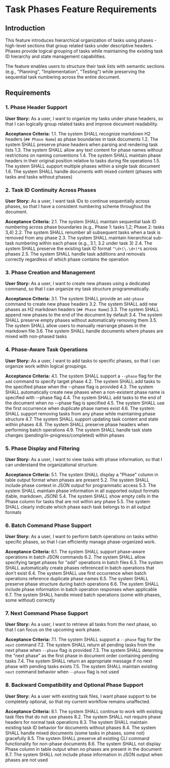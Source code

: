 # Task Phases Feature Requirements

## Introduction

This feature introduces hierarchical organization of tasks using phases - high-level sections that group related tasks under descriptive headers. Phases provide logical grouping of tasks while maintaining the existing task ID hierarchy and state management capabilities.

The feature enables users to structure their task lists with semantic sections (e.g., "Planning", "Implementation", "Testing") while preserving the sequential task numbering across the entire document.

## Requirements

### 1. Phase Header Support

**User Story:** As a user, I want to organize my tasks under phase headers, so that I can logically group related tasks and improve document readability.

**Acceptance Criteria:**
1.1. The system SHALL recognize markdown H2 headers (`## Phase Name`) as phase boundaries in task documents
1.2. The system SHALL preserve phase headers when parsing and rendering task lists
1.3. The system SHALL allow any text content for phase names without restrictions on naming conventions
1.4. The system SHALL maintain phase headers in their original position relative to tasks during file operations
1.5. The system SHALL support multiple phases within a single task document
1.6. The system SHALL handle documents with mixed content (phases with tasks and tasks without phases)

### 2. Task ID Continuity Across Phases

**User Story:** As a user, I want task IDs to continue sequentially across phases, so that I have a consistent numbering scheme throughout the document.

**Acceptance Criteria:**
2.1. The system SHALL maintain sequential task ID numbering across phase boundaries (e.g., Phase 1: tasks 1,2; Phase 2: tasks 3,4)
2.2. The system SHALL renumber all subsequent tasks when a task is removed from any phase
2.3. The system SHALL maintain hierarchical sub-task numbering within each phase (e.g., 3.1, 3.2 under task 3)
2.4. The system SHALL preserve the existing task ID format `^\d+(\.\d+)*$` across phases
2.5. The system SHALL handle task additions and removals correctly regardless of which phase contains the operation

### 3. Phase Creation and Management

**User Story:** As a user, I want to create new phases using a dedicated command, so that I can organize my task structure programmatically.

**Acceptance Criteria:**
3.1. The system SHALL provide an `add-phase` command to create new phase headers
3.2. The system SHALL add new phases as H2 markdown headers (`## Phase Name`) 
3.3. The system SHALL append new phases to the end of the document by default
3.4. The system SHALL preserve empty phases without automatically removing them
3.5. The system SHALL allow users to manually rearrange phases in the markdown file
3.6. The system SHALL handle documents where phases are mixed with non-phased tasks

### 4. Phase-Aware Task Operations

**User Story:** As a user, I want to add tasks to specific phases, so that I can organize work within logical groupings.

**Acceptance Criteria:**
4.1. The system SHALL support a `--phase` flag for the `add` command to specify target phase
4.2. The system SHALL add tasks to the specified phase when the --phase flag is provided
4.3. The system SHALL automatically create new phases when a non-existent phase name is specified with --phase flag
4.4. The system SHALL add tasks to the end of the document when no --phase flag is specified
4.5. The system SHALL use the first occurrence when duplicate phase names exist
4.6. The system SHALL support removing tasks from any phase while maintaining phase structure
4.7. The system SHALL support updating task content and state within phases
4.8. The system SHALL preserve phase headers when performing batch operations
4.9. The system SHALL handle task state changes (pending/in-progress/completed) within phases

### 5. Phase Display and Filtering

**User Story:** As a user, I want to view tasks with phase information, so that I can understand the organizational structure.

**Acceptance Criteria:**
5.1. The system SHALL display a "Phase" column in table output format when phases are present
5.2. The system SHALL include phase context in JSON output for programmatic access
5.3. The system SHALL maintain phase information in all supported output formats (table, markdown, JSON)
5.4. The system SHALL show empty cells in the Phase column for tasks that are not within any phase
5.5. The system SHALL clearly indicate which phase each task belongs to in all output formats

### 6. Batch Command Phase Support

**User Story:** As a user, I want to perform batch operations on tasks within specific phases, so that I can efficiently manage phase-organized work.

**Acceptance Criteria:**
6.1. The system SHALL support phase-aware operations in batch JSON commands
6.2. The system SHALL allow specifying target phases for "add" operations in batch files
6.3. The system SHALL automatically create phases referenced in batch operations that don't exist
6.4. The system SHALL use first occurrence when batch operations reference duplicate phase names
6.5. The system SHALL preserve phase structure during batch operations
6.6. The system SHALL include phase information in batch operation responses when applicable
6.7. The system SHALL handle mixed batch operations (some with phases, some without) correctly

### 7. Next Command Phase Support

**User Story:** As a user, I want to retrieve all tasks from the next phase, so that I can focus on the upcoming work phase.

**Acceptance Criteria:**
7.1. The system SHALL support a `--phase` flag for the `next` command
7.2. The system SHALL return all pending tasks from the next phase when `--phase` flag is provided
7.3. The system SHALL determine the "next phase" as the first phase in document order containing pending tasks
7.4. The system SHALL return an appropriate message if no next phase with pending tasks exists
7.5. The system SHALL maintain existing `next` command behavior when `--phase` flag is not used

### 8. Backward Compatibility and Optional Phase Support

**User Story:** As a user with existing task files, I want phase support to be completely optional, so that my current workflow remains unaffected.

**Acceptance Criteria:**
8.1. The system SHALL continue to work with existing task files that do not use phases
8.2. The system SHALL not require phase headers for normal task operations
8.3. The system SHALL maintain existing task ID behavior for documents without phases
8.4. The system SHALL handle mixed documents (some tasks in phases, some not) gracefully
8.5. The system SHALL preserve all existing CLI command functionality for non-phase documents
8.6. The system SHALL not display Phase column in table output when no phases are present in the document
8.7. The system SHALL not include phase information in JSON output when phases are not used